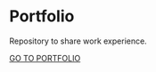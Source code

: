 # Portfolio

Repository to share work experience.

[GO TO PORTFOLIO](http://portfolio-jdsotoc06.vercel.app/)
